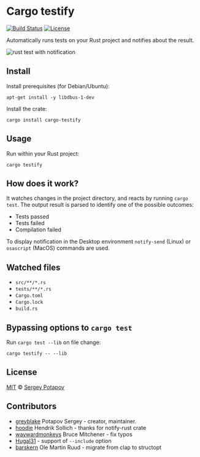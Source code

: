 # Cargo testify

[![Build Status](https://travis-ci.org/greyblake/cargo-testify.svg?branch=master)](https://travis-ci.org/greyblake/cargo-testify)
[![License](https://img.shields.io/badge/license-MIT-blue.svg)](https://raw.githubusercontent.com/greyblake/cargo-testify/master/LICENSE)

Automatically runs tests on your Rust project and notifies about the result.

![rust test with notification](https://raw.githubusercontent.com/greyblake/cargo-testify/master/artifacts/demo.gif)


## Install



Install prerequisites (for Debian/Ubuntu):

```
apt-get install -y libdbus-1-dev
```

Install the crate:

```
cargo install cargo-testify
```

## Usage

Run within your Rust project:

```
cargo testify
```

## How does it work?

It watches changes in the project directory, and reacts by running `cargo test`.
The output result is parsed to identify one of the possible outcomes:
* Tests passed
* Tests failed
* Compilation failed

To display notification in the Desktop environment `notify-send` (Linux) or `osascript` (MacOS) commands are used.

## Watched files

* `src/**/*.rs`
* `tests/**/*.rs`
* `Cargo.toml`
* `Cargo.lock`
* `build.rs`

## Bypassing options to `cargo test`

Run `cargo test --lib` on file change:

```
cargo testify -- --lib
```

## License

[MIT](https://github.com/greyblake/cargo-testify/blob/master/LICENSE) © [Sergey Potapov](http://greyblake.com/)


## Contributors

- [greyblake](https://github.com/greyblake) Potapov Sergey - creator, maintainer.
- [hoodie](https://github.com/hoodie) Hendrik Sollich - thanks for notify-rust crate
- [waywardmonkeys](https://github.com/waywardmonkeys) Bruce Mitchener - fix typos
- [Hugal31](https://github.com/Hugal31) - support of `--include` option
- [barskern](https://github.com/barskern) Ole Martin Ruud - migrate from clap to structopt


